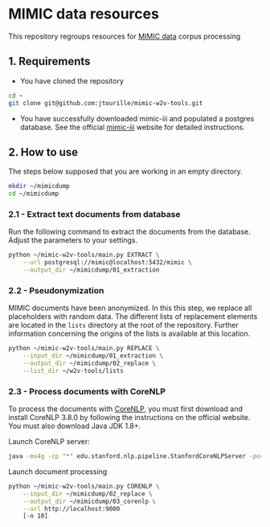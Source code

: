 # MIMIC data resources

This repository regroups resources for [MIMIC data](https://mimic.physionet.org/) corpus processing

## 1. Requirements

* You have cloned the repository

 ```bash
 cd ~
 git clone git@github.com:jtourille/mimic-w2v-tools.git
 ```
* You have successfully downloaded mimic-iii and populated a postgres database. See the official 
[mimic-iii](https://mimic.physionet.org/) website for detailed instructions.

## 2. How to use

The steps below supposed that you are working in an empty directory.

```bash
mkdir ~/mimicdump
cd ~/mimicdump
```

### 2.1 - Extract text documents from database

Run the following command to extract the documents from the database. Adjust the parameters to your settings.

```bash
python ~/mimic-w2v-tools/main.py EXTRACT \
    --url postgresql://mimic@localhost:5432/mimic \
    --output_dir ~/mimicdump/01_extraction
```

### 2.2 - Pseudonymization

MIMIC documents have been anonymized. In this this step, we replace all placeholders with random data. 
The different lists of replacement elements are located in the `lists` directory at the root of the
repository. Further information concerning the origins of the lists is available at this location.

```bash
python ~/mimic-w2v-tools/main.py REPLACE \
    --input_dir ~/mimicdump/01_extraction \
    --output_dir ~/mimicdump/02_replace \
    --list_dir ~/w2v-tools/lists
```

### 2.3 - Process documents with CoreNLP

To process the documents with [CoreNLP](https://stanfordnlp.github.io/CoreNLP/), you must first download and install
 CoreNLP 3.8.0 by following the instructions on the official website. You must also download Java JDK 1.8+.
 
Launch CoreNLP server:

```bash
java -mx4g -cp "*" edu.stanford.nlp.pipeline.StanfordCoreNLPServer -port 9000 -timeout 15000 -quiet
``` 

Launch document processing

```bash
python ~/mimic-w2v-tools/main.py CORENLP \
    --input_dir ~/mimicdump/02_replace \
    --output_dir ~/mimicdump/03_corenlp \
    --url http://localhost:9000
    [-n 10]
```

